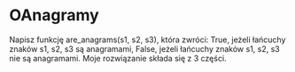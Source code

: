 # OAnagramy
Napisz funkcję are_anagrams(s1, s2, s3), która zwróci:
True, jeżeli łańcuchy znaków s1, s2, s3 są anagramami,
False, jeżeli łańcuchy znaków s1, s2, s3 nie są anagramami.
Moje rozwiązanie składa się z 3 części.

